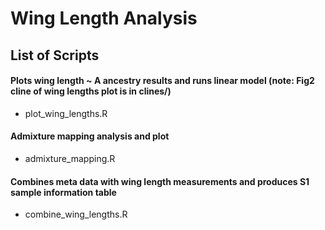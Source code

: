 # Wing Length Analysis
## List of Scripts
#### Plots wing length ~ A ancestry results and runs linear model (note: Fig2 cline of wing lengths plot is in clines/)
- plot_wing_lengths.R  
#### Admixture mapping analysis and plot
- admixture_mapping.R
#### Combines meta data with wing length measurements and produces S1 sample information table
- combine_wing_lengths.R
